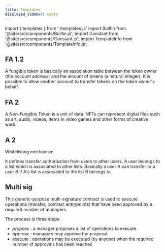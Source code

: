 ```yaml
---
title: Templates
displayed_sidebar: empty
---
```

import { templates } from './templates.js'
import Builtin from '@site/src/components/Builtin.js';
import Constant from '@site/src/components/Constant.js';
import TemplateInfo from '@site/src/components/TemplateInfo.js';

## FA 1.2

A fungible token is basically an association table between the token owner (the account address) and the amount of tokens (a natural integer). It is possible to allow another account to transfer tokens on the token owner's behalf.

<TemplateInfo data={templates.fa12.info} />

## FA 2

A Non-Fungible Token is a unit of data. NFTs can represent digital files such as art, audio, videos, items in video games and other forms of creative work.

<TemplateInfo data={templates.fa2.info} />

## A 2

Whitelisting mechanism.

It defines transfer authorisation from users to other users. A user belongs to a list which is associated to other lists. Basically a user A can transfer to a user B if A's list is associated to the list B belongs to.

<TemplateInfo data={templates.a2.info} />

## Multi sig

This generic-purpose multi-signature contract is used to execute operations (transfer, contract entrypoints) that have been approved by a required number of managers.

The process is three steps:
* *propose* : a manager proposes a list of operations to execute
* *approve* : managers may approve the proposal
* *execute* : operations may be executed (by anyone) when the required number of approvals has been reached

<TemplateInfo data={templates.multisig.info} />